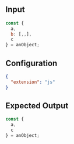 
## Input
```javascript input
const {
  a,
  b: [,,],
  c
} = anObject;
```

## Configuration
```json configuration
{
  "extension": "js"
}
```

## Expected Output
```javascript expected output
const {
  a,
  c
} = anObject;
```

